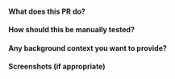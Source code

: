 #### What does this PR do?
#### How should this be manually tested?
#### Any background context you want to provide?
#### Screenshots (if appropriate)
